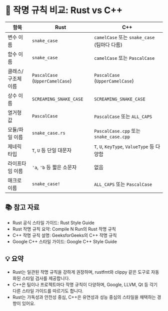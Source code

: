 # 🧾 작명 규칙 비교: Rust vs C++
| **항목**           | **Rust**                                      | **C++**                                         |
|--------------------|-----------------------------------------------|------------------------------------------------|
| 변수 이름          | `snake_case`                                  | `camelCase` 또는 `snake_case` (팀마다 다름)     |
| 함수 이름          | `snake_case`                                  | `camelCase` 또는 `PascalCase`                  |
| 클래스/구조체 이름 | `PascalCase` (`UpperCamelCase`)               | `PascalCase` (`UpperCamelCase`)                |
| 상수 이름          | `SCREAMING_SNAKE_CASE`                         | `SCREAMING_SNAKE_CASE`                         |
| 열거형 값          | `PascalCase`                                  | `PascalCase` 또는 `ALL_CAPS`                   |
| 모듈/파일 이름     | `snake_case.rs`                               | `PascalCase.cpp` 또는 `snake_case.cpp`         |
| 제네릭 타입        | `T`, `U` 등 단일 대문자                       | `T`, `U`, `KeyType`, `ValueType` 등 다양함     |
| 라이프타임 이름     | `'a`, `'b` 등 짧은 소문자                     | 없음                                            |
| 매크로 이름        | `snake_case!`                                  | `ALL_CAPS` 또는 `PascalCase`                   |


## 📚 참고 자료
- Rust 공식 스타일 가이드: Rust Style Guide
- Rust 작명 규칙 요약: Compile N Run의 Rust 작명 규칙
- C++ 작명 규칙 설명: GeeksforGeeks의 C++ 작명 규칙
- Google C++ 스타일 가이드: Google C++ Style Guide

## 💡 요약
- Rust는 일관된 작명 규칙을 강하게 권장하며, rustfmt와 clippy 같은 도구로 자동화된 스타일 검사를 제공합니다.
- C++은 팀이나 프로젝트마다 작명 규칙이 다양하며, Google, LLVM, Qt 등 각기 다른 스타일 가이드를 따르기도 합니다.
- Rust는 가독성과 안전성 중심, C++은 유연성과 성능 중심의 스타일을 채택하는 경향이 있어요.
